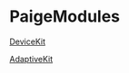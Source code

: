 # PaigeModules

[DeviceKit](https://github.com/paigeshin/AppleDeviceKit) 

[AdaptiveKit](https://github.com/paigeshin/SwiftUIAdaptiveKit)
